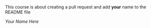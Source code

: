 This course is about creating a pull request and add **your** name to the README file

_Your Name Here_
